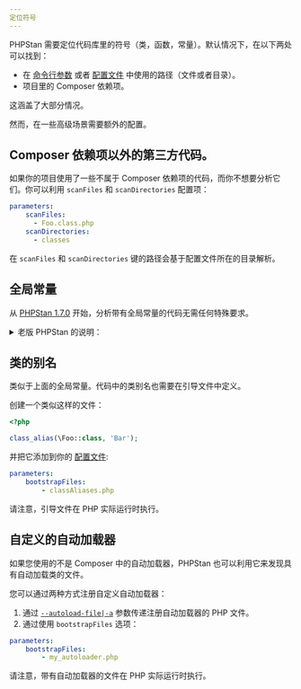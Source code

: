 ```yaml
---
定位符号
---
```


PHPStan 需要定位代码库里的符号（类，函数，常量）。默认情况下，在以下两处可以找到：

* 在 [命令行参数](/用户指南/02.命令行用法.md) 或者 [配置文件](https://phpstan.org/config-reference#analysed-files) 中使用的路径（文件或者目录）。
* 项目里的 Composer 依赖项。

这涵盖了大部分情况。

然而，在一些高级场景需要额外的配置。

Composer 依赖项以外的第三方代码。
---------------------------

如果你的项目使用了一些不属于 Composer 依赖项的代码，而你不想要分析它们。你可以利用 `scanFiles` 和 `scanDirectories` 配置项：

```yaml
parameters:
    scanFiles:
      - Foo.class.php
    scanDirectories:
      - classes
```

在 `scanFiles` 和 `scanDirectories` 键的路径会基于配置文件所在的目录解析。

全局常量
---------------------------

从 [PHPStan 1.7.0](https://github.com/phpstan/phpstan/releases/tag/1.7.0) 开始，分析带有全局常量的代码无需任何特殊要求。

<details>
    <summary class="text-blue-500 font-bold">老版 PHPStan 的说明：</summary>
 
代码中使用的全局常量需要在引导文件中定义。

创建一个类似这样的文件：

```php
<?php

define('MY_CONSTANT', 1);
```

并把它添加到你的 [配置文件](https://phpstan.org/config-reference):

```yaml
parameters:
    bootstrapFiles:
        - constants.php
```

请注意，引导文件在 PHP 实际运行时执行。
</details>


类的别名
---------------------------

类似于上面的全局常量。代码中的类别名也需要在引导文件中定义。

创建一个类似这样的文件：

```php
<?php

class_alias(\Foo::class, 'Bar');
```

并把它添加到你的 [配置文件](https://phpstan.org/config-reference):

```yaml
parameters:
    bootstrapFiles:
        - classAliases.php
```

请注意，引导文件在 PHP 实际运行时执行。

自定义的自动加载器
---------------------------

如果您使用的不是 Composer 中的自动加载器，PHPStan 也可以利用它来发现具有自动加载类的文件。

您可以通过两种方式注册自定义自动加载器：

1) 通过 [`--autoload-file|-a`](/用户指南/02.命令行用法.md#--autoload-file|-a) 参数传递注册自动加载器的 PHP 文件。
2) 通过使用 `bootstrapFiles` 选项：

```yaml
parameters:
    bootstrapFiles:
        - my_autoloader.php
```

请注意，带有自动加载器的文件在 PHP 实际运行时执行。

